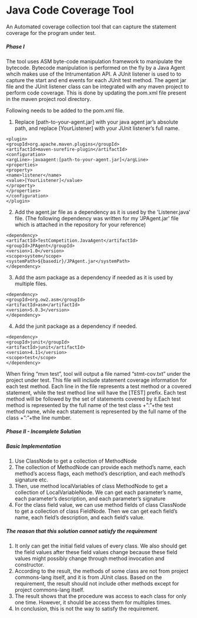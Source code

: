Java Code Coverage Tool
===========================

An Automated coverage collection tool that can capture the statement coverage for the program under test.

##### Phase I #####

The tool uses ASM byte-code manipulation framework to manipulate the bytecode. Bytecode manipulation is performed on the fly by a 
Java Agent whcih makes use of the Intrumentation API. A JUnit listener is used to to capture the start and end events for each JUnit
test method. The agent jar file and the JUnit listener class can be integrated with any maven project to perform code coverage. This is done by updating the pom.xml file present in the maven project rool directory.

Following needs to be added to the pom.xml file.
1) Replace [path-to-your-agent.jar] with your java agent jar’s absolute path, and 
replace [YourListener] with your JUnit listener’s full name.
```
<plugin>
<groupId>org.apache.maven.plugins</groupId>
<artifactId>maven-surefire-plugin</artifactId>
<configuration>
<argLine>-javaagent:[path-to-your-agent.jar]</argLine>
<properties>
<property>
<name>listener</name>
<value>[YourListener]</value>
</property>
</properties>
</configuration>
</plugin>
```
2) Add the agent.jar file as a dependency as it is used by the 'Listener.java' file. 
(The following dependency was written for my 'JPAgent.jar' file which is attached 
in the repository for your reference)
```
<dependency>
<artifactId>TestCompetition.JavaAgent</artifactId>
<groupId>JPAgent</groupId>
<version>1.0</version>
<scope>system</scope>
<systemPath>${basedir}/JPAgent.jar</systemPath>
</dependency>
```
3) Add the asm package as a dependency if needed as it is used by multiple files.
```
<dependency>
<groupId>org.ow2.asm</groupId>
<artifactId>asm</artifactId>
<version>5.0.3</version>
</dependency>
```
4) Add the junit package as a dependency if needed.
```
<dependency>
<groupId>junit</groupId>
<artifactId>junit</artifactId>
<version>4.11</version>
<scope>test</scope>
</dependency>
```

When firing “mvn test”, tool will output a file named “stmt-cov.txt” under the project under test. This file will include
statement coverage information for each test method. Each line in the file represents a test method or a covered statement, while the test
method line will have the [TEST] prefix. Each test method will be followed by the set of statements covered by it.Each test method is 
represented by the full name of the test class +”:”+the test method name, while each statement is represented by the 
full name of the class +”:”+the line number.

##### Phase II - Incomplete Solution #####
##### Basic Implementation #####
1) Use ClassNode to get a collection of MethodNode
2) The collection of MethodNode can provide each method’s name, each method’s access flags, each method’s description, and each method’s signature etc.
3) Then, use method localVariables of class MethodNode to get a collection of LocalVariableNode. We can get each parameter’s name, each parameter’s description, and each parameter’s signature 
4) For the class field value, we can use method fields of class  ClassNode to get a collection of class FieldNode. Then we can get each field’s name, each field’s description, and each field’s value.
##### The reason that this solution cannot satisfy the requirement #####
1) It only can get the initial field values of every class. We also should get the field values after these field values change because these field values might possibly change through method invocation and constructor.
2) According to the result, the methods of some class are not from project commons-lang itself, and it is from JUnit class. Based on the requirement, the result should not include other methods except for project commons-lang itself.
3) The result shows that the procedure was access to each class for only one time. However, it should be access them for multiples times.
4) In conclusion, this is not the way to satisfy the requirement.




